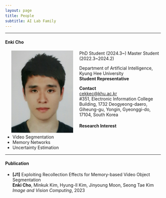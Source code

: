 ```yaml
---
layout: page
title: People 
subtitle: AI Lab Family
---
```


<hr>

#### Enki Cho
  
<img src="https://raw.githubusercontent.com/ailabkhu/ailabkhu.github.io/master/img/EnkiCho.jpg" width="200" height="265" align="left" hspace="20" />
PhD Student (2024.3~)        
Master Student (2022.3~2024.2)        

Department of Artificial Intelligence, Kyung Hee University         
**Student Representative**            

**Contact**  
cekkec@khu.ac.kr                       
#351, Electronic Information College Building, 1732 Deogyeong-daero, Giheung-gu, Yongin, Gyeonggi-do, 17104, South Korea  

#### Research Interest
* Video Segmentation
* Memory Networks
* Uncertainty Estimation
<hr>

#### Publication
- **[J1]** Exploiting Recollection Effects for Memory-based Video Object Segmentation                                                 
**Enki Cho**, Minkuk Kim, Hyung-Il Kim, Jinyoung Moon, Seong Tae Kim           
_Image and Vision Computing_, 2023
